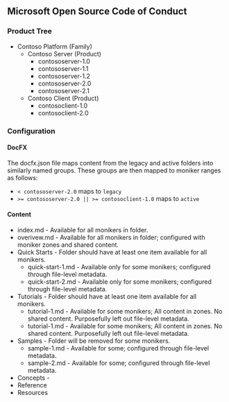 ## Microsoft Open Source Code of Conduct

### Product Tree

* Contoso Platform (Family)
  * Contoso Server (Product)
    * contososerver-1.0
    * contososerver-1.1
    * contososerver-1.2
    * contososerver-2.0
    * contososerver-2.1
  * Contoso Client (Product)
    * contosoclient-1.0
    * contosoclient-2.0

### Configuration

#### DocFX

The docfx.json file maps content from the legacy and active folders into similarly named groups. These groups are then mapped to moniker ranges as follows:

* `< contososerver-2.0` maps to `legacy`
* `>= contososerver-2.0 || >= contosoclient-1.0` maps to `active`

#### Content

* index.md - Available for all monikers in folder.
* overivew.md - Available for all monikers in folder; configured with moniker zones and shared content.
* Quick Starts - Folder should have at least one item available for all monikers.
  * quick-start-1.md - Available only for some monikers; configured through file-level metadata.
  * quick-start-2.md - Available only for some monikers; configured through file-level metadata.
* Tutorials - Folder should have at least one item available for all monikers.
  * tutorial-1.md - Available for some monikers; All content in zones. No shared content. Purposefully left out file-level metadata.
  * tutorial-1.md - Available for some monikers; All content in zones. No shared content. Purposefully left out file-level metadata.
* Samples - Folder will be removed for some monikers.
  * sample-1.md - Available for some; configured through file-level metadata.
  * sample-2.md - Available for some; configured through file-level metadata.
* Concepts -
* Reference
* Resources